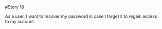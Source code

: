 #Story 18

As a user, I want to recover my password in case I forget it to regain access to my account.